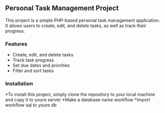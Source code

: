 ## Personal Task Management Project

This project is a simple PHP-based personal task management application. It allows users to create, edit, and delete tasks, as well as track their progress.

### Features

* Create, edit, and delete tasks
* Track task progress
* Set due dates and priorities
* Filter and sort tasks


### Installation

*To install this project, simply clone the repository to your local machine and copy it to youre server
*Make a database name workflow
*import workflow sql to youre db


